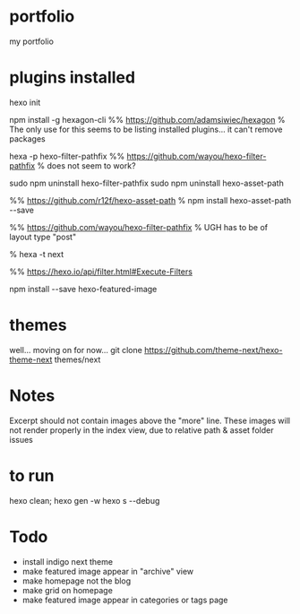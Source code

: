 # portfolio
my portfolio


# plugins installed

hexo init

npm install -g hexagon-cli
%% https://github.com/adamsiwiec/hexagon
% The only use for this seems to be listing installed plugins... it can't remove packages

hexa -p hexo-filter-pathfix
%% https://github.com/wayou/hexo-filter-pathfix
% does not seem to work?

sudo npm uninstall hexo-filter-pathfix
sudo npm uninstall hexo-asset-path



%% https://github.com/r12f/hexo-asset-path
%  npm install hexo-asset-path --save

%% https://github.com/wayou/hexo-filter-pathfix
% UGH has to be of layout type "post"



% hexa -t next


%% https://hexo.io/api/filter.html#Execute-Filters


npm install --save hexo-featured-image

# themes

well... moving on for now...
git clone https://github.com/theme-next/hexo-theme-next themes/next


# Notes

Excerpt should not contain images above the "more" line. These images will not render properly in
the index view, due to relative path & asset folder issues


# to run

hexo clean; hexo gen -w
hexo s --debug


# Todo
* install indigo next theme
* make featured image appear in "archive" view
* make homepage not the blog
* make grid on homepage
* make featured image appear in categories or tags page
